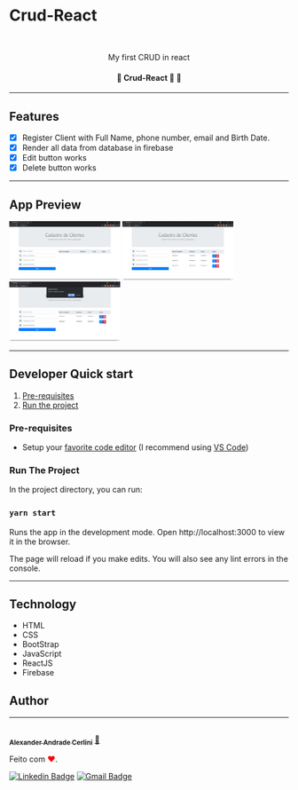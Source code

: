 # Crud-React

<br />

<p align="center">My first CRUD in react</p>

<h4 align="center"> 
	🚧  Crud-React 🚀 🚧
</h4>

---

## Features

- [x] Register Client with Full Name, phone number, email and Birth Date.
- [x] Render all data from database in firebase
- [x] Edit button works
- [x] Delete button works

---

## App Preview

<p>
<img src="src/printscreen/printscreen1.png" width="200">
<img src="src/printscreen/printscreen2.png" width="200">
<img src="src/printscreen/printscreen3.png" width="200">
</p>

---

## Developer Quick start

1. [Pre-requisites](#pre-requisites)
1. [Run the project](#run-the-project)

### Pre-requisites

- Setup your [favorite code editor](https://flutter.dev/docs/get-started/editor) (I recommend using [VS Code](https://code.visualstudio.com/))

### Run The Project

In the project directory, you can run:

### `yarn start`

Runs the app in the development mode.
Open http://localhost:3000 to view it in the browser.

The page will reload if you make edits.
You will also see any lint errors in the console.

---

## Technology

- HTML
- CSS
- BootStrap
- JavaScript
- ReactJS
- Firebase

## Author

---

<a href="https://github.com/alex-cerlini">
 <img style="border-radius: 50%;" src="https://avatars.githubusercontent.com/u/56663683?v=4" width="100px;" alt=""/>
 <br />
 <sub><b>Alexander Andrade Cerlini</b></sub></a> <a href="https://github.com/alex-cerlini" title="Alex Cerlini">🚀</a>

Feito com <span style="color: red">♥</span>.

[![Linkedin Badge](https://img.shields.io/badge/-AlexCerlini-blue?style=flat-square&logo=Linkedin&logoColor=white&link=https://www.linkedin.com/in/alexander-andrade-cerlini-560982119/)](https://www.linkedin.com/in/alexander-andrade-cerlini-560982119/)
[![Gmail Badge](https://img.shields.io/badge/-alexcerlinii@gmail.com-c14438?style=flat-square&logo=Gmail&logoColor=white&link=mailto:alexcerlinii@gmail.com)](mailto:alexcerlinii@gmail.com)
